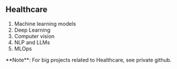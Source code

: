 ## Healthcare
1. Machine learning models
2. Deep Learning
3. Computer vision
4. NLP and LLMs
5. MLOps
<blk>
**Note**: For big projects related to Healthcare, see private github.
